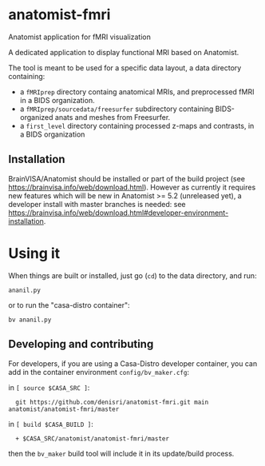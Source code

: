 # anatomist-fmri
Anatomist application for fMRI visualization

A dedicated application to display functional MRI based on Anatomist.

The tool is meant to be used for a specific data layout, a data directory containing:
- a `fMRIprep` directory containg anatomical MRIs, and preprocessed fMRI in a BIDS organization.
- a `fMRIprep/sourcedata/freesurfer` subdirectory containing BIDS-organized anats and meshes from Freesurfer.
- a `first_level` directory containing processed z-maps and contrasts, in a BIDS organization

## Installation

BrainVISA/Anatomist should be installed or part of the build project (see https://brainvisa.info/web/download.html). However as currently it requires new features which will be new in Anatomist >= 5.2 (unreleased yet), a developer install with master branches is needed: see https://brainvisa.info/web/download.html#developer-environment-installation.

# Using it

When things are built or installed, just go (`cd`) to the data directory, and run:

```
ananil.py
```

or to run the "casa-distro container":
```
bv ananil.py
```

## Developing and contributing

For developers, if you are using a Casa-Distro developer container, you can add in the container environment `config/bv_maker.cfg`:

in `[ source $CASA_SRC ]`:
```
  git https://github.com/denisri/anatomist-fmri.git main anatomist/anatomist-fmri/master
```

in `[ build $CASA_BUILD ]`:
```
  + $CASA_SRC/anatomist/anatomist-fmri/master
```
then the `bv_maker` build tool will include it in its update/build process.
